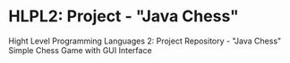 # HLPL2: Project - "Java Chess"
Hight Level Programming Languages 2: Project Repository - "Java Chess"
Simple Chess Game with GUI Interface
